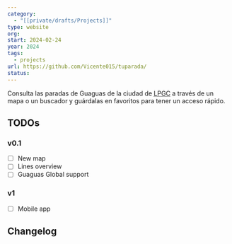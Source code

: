 ```yaml
---
category:
  - "[[private/drafts/Projects]]"
type: website
org: 
start: 2024-02-24
year: 2024
tags:
  - projects
url: https://github.com/Vicente015/tuparada/
status: 
---
```

Consulta las paradas de Guaguas de la ciudad de <abbr title="Las Palmas de Gran Canaria">LPGC</abbr> a través de un mapa o un buscador y guárdalas en favoritos para tener un acceso rápido.

## TODOs
### v0.1
- [ ] New map
- [ ] Lines overview
- [ ] Guaguas Global support

### v1
- [ ] Mobile app

## Changelog